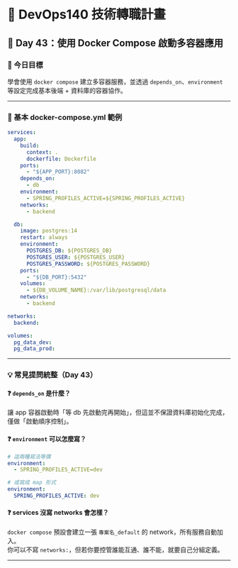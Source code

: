 # 🐳 DevOps140 技術轉職計畫

## 📅 Day 43：使用 Docker Compose 啟動多容器應用

### 🎯 今日目標

學會使用 `docker compose` 建立多容器服務，並透過 `depends_on`、`environment` 等設定完成基本後端 + 資料庫的容器協作。

---

### 🧱 基本 docker-compose.yml 範例

```yaml
services:
  app:
    build:
      context: .
      dockerfile: Dockerfile
    ports:
      - "${APP_PORT}:8082"
    depends_on:
      - db
    environment:
      - SPRING_PROFILES_ACTIVE=${SPRING_PROFILES_ACTIVE}
    networks:
      - backend

  db:
    image: postgres:14
    restart: always
    environment:
      POSTGRES_DB: ${POSTGRES_DB}
      POSTGRES_USER: ${POSTGRES_USER}
      POSTGRES_PASSWORD: ${POSTGRES_PASSWORD}
    ports:
      - "${DB_PORT}:5432"
    volumes:
      - ${DB_VOLUME_NAME}:/var/lib/postgresql/data
    networks:
      - backend

networks:
  backend:

volumes:
  pg_data_dev:
  pg_data_prod:
```

---

### 💡 常見提問統整（Day 43）

#### ❓ `depends_on` 是什麼？

讓 app 容器啟動時「等 db 先啟動完再開始」，但這並不保證資料庫初始化完成，僅做「啟動順序控制」。

#### ❓ `environment` 可以怎麼寫？

```yaml
# 這兩種寫法等價
environment:
  - SPRING_PROFILES_ACTIVE=dev

# 或寫成 map 形式
environment:
  SPRING_PROFILES_ACTIVE: dev
```

#### ❓ services 沒寫 networks 會怎樣？

`docker compose` 預設會建立一張 `專案名_default` 的 network，所有服務自動加入。  
你可以不寫 `networks:`，但若你要控管誰能互通、誰不能，就要自己分組定義。

---
